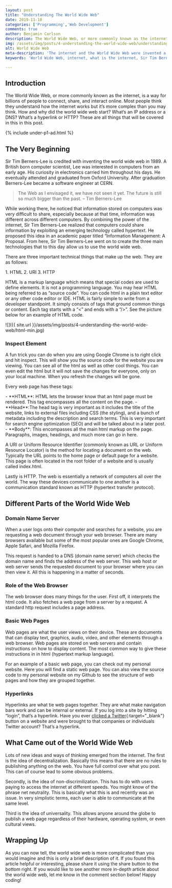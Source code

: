 ```yaml
---
layout: post
title: "Understanding The World Wide Web"
date: 2019-11-10
categories: ['Programming','Web Development']
comments: true
author: Benjamin Carlson
description: The World Wide Web, or more commonly known as the internet, is a way for billions of people to connect, share, and interact online. Most people think they understand how the internet works but it’s more complex than you may think
img: /assets/img/posts/4-understanding-the-world-wide-web/understanding-the-world-wide-web.jpg
alt: World Wide Web
meta-description: 'The internet and the World Wide Web were invented a while ago by Sir Tim Berners-Lee and are one of the most important inventions of all time.'
keywords: 'World Wide Web, internet, what is the internet, Sir Tim Berners-Lee'

---
```


## Introduction
The World Wide Web, or more commonly known as the internet, is a way for billions of people to connect, share, and interact online. Most people think they understand how the internet works but it’s more complex than you may think. How and why did the world wide web start? What’s an IP address or a DNS? What’s a hyperlink or HTTP? These are all things that will be covered in this in this post. 

{% include under-p1-ad.html %}

## The Very Beginning
Sir Tim Berners-Lee is credited with inventing the world wide web in 1989. A British born computer scientist, Lee was interested in computers from an early age. His curiosity in electronics carried him throughout his days. He eventually attended and graduated from Oxford University. After graduation Berners-Lee became a software engineer at CERN.

> The Web as I envisaged it, we have not seen it yet. The future is still so much bigger than the past. – Tim Berners-Lee

While working there, he noticed that information stored on computers was very difficult to share, especially because at that time, information was different across different computers. By combining the power of the internet, Sir Tim Berners-Lee realized that computers could share information by exploiting an emerging technology called hypertext. He proposed this idea in an academic paper titled “Information Management: A Proposal. From here, Sir Tim Berners-Lee went on to create the three main technologies that to this day allow us to use the world wide web. 

There are three important technical things that make up the web. They are as follows:

<span class="ccc">
1. HTML
2. URI
3. HTTP

HTML is a markup language which means that special codes are used to define elements. It is not a programming language. You may hear HTML being referred to as “source code”. You can code html in a plain text editor or any other code editor or IDE. HTML is fairly simple to write from a developer standpoint. It simply consists of tags that ground common things or content. Each tag starts with a “<” and ends with a “/>”. See the picture below for an example of HTML code.

<span class="blog-post-imbedded-img">
![]({{ site.url }}/assets/img/posts/4-understanding-the-world-wide-web/html-min.jpg) 
</span>

### Inspect Element
A fun trick you can do when you are using Google Chrome is to right click and hit inspect. This will show you the source code for the website you are viewing. You can see all of the html as well as other cool things. You can even edit the html but it will not save the changes for everyone, only on your local machine. When you refresh the changes will be gone. 

Every web page has these tags:

<span class="ccc">
- **HTML**: HTML lets the browser know that an html page must be rendered. This tag encompasses all the content on the page.
- **Head**:The head tag is very important as it includes the title of the website, links to external files including CSS (the styling), and a bunch of metadata including the description and search terms. This is very important for search engine optimization (SEO) and will be talked about in a later post. 
- **Body**: This encompasses all the main html markup on the page. Paragraphs, images, headings, and much more can go in here.

 
A URI or Uniform Resource Identifier (commonly known as URL or Uniform Resource Locator) is the method for locating a document on the web. Typically the URL points to the home page or default page for a website. This page is often located in the root folder of a website and is usually called index.html.

Lastly is HTTP. The web is essentially a network of computers all over the world. The way these devices communicate to one another is a communication standard known as HTTP (hypertext transfer protocol).

## Different Parts of the World Wide Web
### Domain Name Server
When a user logs onto their computer and searches for a website, you are requesting a web document through your web browser. There are many browsers available but some of the most popular ones are Google Chrome, Apple Safari, and Mozilla Firefox. 

This request is handed to a DNS (domain name server)  which checks the domain name and finds the address of the web server. This web host or web server sends the requested document to your browser where you can then view it. All this is happening in a matter of seconds. 

### Role of the Web Browser
The web browser does many things for the user. First off, it interprets the html code. It also fetches a web page from a server by a request. A standard http request includes a page address.

### Basic Web Pages
Web pages are what the user views on their device. These are documents that can display text, graphics, audio, video, and other elements through a web browser. Web pages are stored on web servers and contain instructions on how to display content. The most common way to give these instructions in in html (hypertext markup language).

For an example of a basic web page, you can check out my personal website. Here you will find a static web page. You can also view the source code to my personal website on my Github to see the structure of web pages and how they are grouped together.

### Hyperlinks
Hyperlinks are what tie web pages together. They are what make navigation bars work and can be internal or external. If you log into a site by hitting “login”, that’s a hyperlink. Have you ever [clicked a Twitter](https://twitter.com/bencarlsonblog){:target="_blank"} button on a website and were brought to that companies or individuals Twitter account? That’s a hyperlink.

## What Came out of the World Wide Web
Lots of new ideas and ways of thinking emerged from the internet. The first is the idea of decentralization. Basically this means that there are no rules to publishing anything on the web. You have full control over what you post. This can of course lead to some obvious problems. 

Secondly, is the idea of non-discrimilization. This has to do with users paying to access the internet at different speeds. You might know of the phrase net neutrality. This is basically what this is and recently was an issue. In very simplistic terms, each user is able to communicate at the same level.

Third is the idea of universality. This allows anyone around the globe to publish a web page regardless of their hardware, operating system, or even cultural views. 

## Wrapping Up
As you can now tell, the world wide web is more complicated than you would imagine and this is only a brief description of it. If you found this article helpful or interesting, please share it using the share button to the bottom right. If you would like to see another more in-depth article about the world wide web, let me know in the comment section below! Happy coding!
